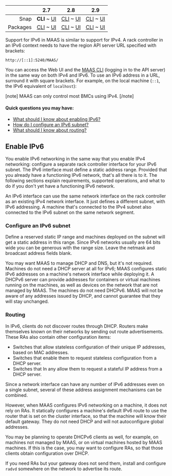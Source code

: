 <!-- deb-2-7-cli
||2.7|2.8|2.9|
|-----:|:-----:|:-----:|:-----:|
|Snap|[CLI](/t/ipv6-addressing-snap-2-7-cli/2766) ~ [UI](/t/ipv6-addressing-snap-2-7-ui/2767)|[CLI](/t/ipv6-addressing-snap-2-8-cli/2768) ~ [UI](/t/ipv6-addressing-snap-2-8-ui/2769)|[CLI](/t/ipv6-addressing-snap-2-9-cli/2770) ~ [UI](/t/ipv6-addressing-snap-2-9-ui/2771)|
|Packages|**CLI** ~ [UI](/t/ipv6-addressing-deb-2-7-ui/2773)|[CLI](/t/ipv6-addressing-deb-2-8-cli/2774) ~ [UI](/t/ipv6-addressing-deb-2-8-ui/2775)|[CLI](/t/ipv6-addressing-deb-2-9-cli/2776) ~ [UI](/t/ipv6-addressing-deb-2-9-ui/2777)|
 deb-2-7-cli -->

<!-- deb-2-7-ui
||2.7|2.8|2.9|
|-----:|:-----:|:-----:|:-----:|
|Snap|[CLI](/t/ipv6-addressing-snap-2-7-cli/2766) ~ [UI](/t/ipv6-addressing-snap-2-7-ui/2767)|[CLI](/t/ipv6-addressing-snap-2-8-cli/2768) ~ [UI](/t/ipv6-addressing-snap-2-8-ui/2769)|[CLI](/t/ipv6-addressing-snap-2-9-cli/2770) ~ [UI](/t/ipv6-addressing-snap-2-9-ui/2771)|
|Packages|[CLI](/t/ipv6-addressing-deb-2-7-cli/2772) ~ **UI**|[CLI](/t/ipv6-addressing-deb-2-8-cli/2774) ~ [UI](/t/ipv6-addressing-deb-2-8-ui/2775)|[CLI](/t/ipv6-addressing-deb-2-9-cli/2776) ~ [UI](/t/ipv6-addressing-deb-2-9-ui/2777)|
 deb-2-7-ui -->

<!-- deb-2-8-cli
||2.7|2.8|2.9|
|-----:|:-----:|:-----:|:-----:|
|Snap|[CLI](/t/ipv6-addressing-snap-2-7-cli/2766) ~ [UI](/t/ipv6-addressing-snap-2-7-ui/2767)|[CLI](/t/ipv6-addressing-snap-2-8-cli/2768) ~ [UI](/t/ipv6-addressing-snap-2-8-ui/2769)|[CLI](/t/ipv6-addressing-snap-2-9-cli/2770) ~ [UI](/t/ipv6-addressing-snap-2-9-ui/2771)|
|Packages|[CLI](/t/ipv6-addressing-deb-2-7-cli/2772) ~ [UI](/t/ipv6-addressing-deb-2-7-ui/2773)||**CLI** ~ [UI](/t/ipv6-addressing-deb-2-8-ui/2775)|[CLI](/t/ipv6-addressing-deb-2-9-cli/2776) ~ [UI](/t/ipv6-addressing-deb-2-9-ui/2777)|
 deb-2-8-cli -->

<!-- deb-2-8-ui
||2.7|2.8|2.9|
|-----:|:-----:|:-----:|:-----:|
|Snap|[CLI](/t/ipv6-addressing-snap-2-7-cli/2766) ~ [UI](/t/ipv6-addressing-snap-2-7-ui/2767)|[CLI](/t/ipv6-addressing-snap-2-8-cli/2768) ~ [UI](/t/ipv6-addressing-snap-2-8-ui/2769)|[CLI](/t/ipv6-addressing-snap-2-9-cli/2770) ~ [UI](/t/ipv6-addressing-snap-2-9-ui/2771)|
|Packages|[CLI](/t/ipv6-addressing-deb-2-7-cli/2772) ~ [UI](/t/ipv6-addressing-deb-2-7-ui/2773)|[CLI](/t/ipv6-addressing-deb-2-8-cli/2774) ~ **UI**|[CLI](/t/ipv6-addressing-deb-2-9-cli/2776) ~ [UI](/t/ipv6-addressing-deb-2-9-ui/2777)|
 deb-2-8-ui -->

<!-- deb-2-9-cli
||2.7|2.8|2.9|
|-----:|:-----:|:-----:|:-----:|
|Snap|[CLI](/t/ipv6-addressing-snap-2-7-cli/2766) ~ [UI](/t/ipv6-addressing-snap-2-7-ui/2767)|[CLI](/t/ipv6-addressing-snap-2-8-cli/2768) ~ [UI](/t/ipv6-addressing-snap-2-8-ui/2769)|[CLI](/t/ipv6-addressing-snap-2-9-cli/2770) ~ [UI](/t/ipv6-addressing-snap-2-9-ui/2771)|
|Packages|[CLI](/t/ipv6-addressing-deb-2-7-cli/2772) ~ [UI](/t/ipv6-addressing-deb-2-7-ui/2773)|[CLI](/t/ipv6-addressing-deb-2-8-cli/2774) ~ [UI](/t/ipv6-addressing-deb-2-8-ui/2775)||**CLI** ~ [UI](/t/ipv6-addressing-deb-2-9-ui/2777)|
 deb-2-9-cli -->

<!-- deb-2-9-ui
||2.7|2.8|2.9|
|-----:|:-----:|:-----:|:-----:|
|Snap|[CLI](/t/ipv6-addressing-snap-2-7-cli/2766) ~ [UI](/t/ipv6-addressing-snap-2-7-ui/2767)|[CLI](/t/ipv6-addressing-snap-2-8-cli/2768) ~ [UI](/t/ipv6-addressing-snap-2-8-ui/2769)|[CLI](/t/ipv6-addressing-snap-2-9-cli/2770) ~ [UI](/t/ipv6-addressing-snap-2-9-ui/2771)|
|Packages|[CLI](/t/ipv6-addressing-deb-2-7-cli/2772) ~ [UI](/t/ipv6-addressing-deb-2-7-ui/2773)|[CLI](/t/ipv6-addressing-deb-2-8-cli/2774) ~ [UI](/t/ipv6-addressing-deb-2-8-ui/2775)|[CLI](/t/ipv6-addressing-deb-2-9-cli/2776) ~ **UI**|
 deb-2-9-ui -->

||2.7|2.8|2.9|
|-----:|:-----:|:-----:|:-----:|
|Snap|**CLI** ~ [UI](/t/ipv6-addressing-snap-2-7-ui/2767)|[CLI](/t/ipv6-addressing-snap-2-8-cli/2768) ~ [UI](/t/ipv6-addressing-snap-2-8-ui/2769)|[CLI](/t/ipv6-addressing-snap-2-9-cli/2770) ~ [UI](/t/ipv6-addressing-snap-2-9-ui/2771)|
|Packages|[CLI](/t/ipv6-addressing-deb-2-7-cli/2772) ~ [UI](/t/ipv6-addressing-deb-2-7-ui/2773)|[CLI](/t/ipv6-addressing-deb-2-8-cli/2774) ~ [UI](/t/ipv6-addressing-deb-2-8-ui/2775)|[CLI](/t/ipv6-addressing-deb-2-9-cli/2776) ~ [UI](/t/ipv6-addressing-deb-2-9-ui/2777)|

<!-- snap-2-7-ui
||2.7|2.8|2.9|
|-----:|:-----:|:-----:|:-----:|
|Snap|[CLI](/t/ipv6-addressing-snap-2-7-cli/2766) ~ **UI**|[CLI](/t/ipv6-addressing-snap-2-8-cli/2768) ~ [UI](/t/ipv6-addressing-snap-2-8-ui/2769)|[CLI](/t/ipv6-addressing-snap-2-9-cli/2770) ~ [UI](/t/ipv6-addressing-snap-2-9-ui/2771)|
|Packages|[CLI](/t/ipv6-addressing-deb-2-7-cli/2772) ~ [UI](/t/ipv6-addressing-deb-2-7-ui/2773)|[CLI](/t/ipv6-addressing-deb-2-8-cli/2774) ~ [UI](/t/ipv6-addressing-deb-2-8-ui/2775)|[CLI](/t/ipv6-addressing-deb-2-9-cli/2776) ~ [UI](/t/ipv6-addressing-deb-2-9-ui/2777)|
 snap-2-7-ui -->

<!-- snap-2-8-cli
||2.7|2.8|2.9|
|-----:|:-----:|:-----:|:-----:|
|Snap|[CLI](/t/ipv6-addressing-snap-2-7-cli/2766) ~ [UI](/t/ipv6-addressing-snap-2-7-ui/2767)||**CLI** ~ [UI](/t/ipv6-addressing-snap-2-8-ui/2769)|[CLI](/t/ipv6-addressing-snap-2-9-cli/2770) ~ [UI](/t/ipv6-addressing-snap-2-9-ui/2771)|
|Packages|[CLI](/t/ipv6-addressing-deb-2-7-cli/2772) ~ [UI](/t/ipv6-addressing-deb-2-7-ui/2773)|[CLI](/t/ipv6-addressing-deb-2-8-cli/2774) ~ [UI](/t/ipv6-addressing-deb-2-8-ui/2775)|[CLI](/t/ipv6-addressing-deb-2-9-cli/2776) ~ [UI](/t/ipv6-addressing-deb-2-9-ui/2777)|
 snap-2-8-cli -->

<!-- snap-2-8-ui
||2.7|2.8|2.9|
|-----:|:-----:|:-----:|:-----:|
|Snap|[CLI](/t/ipv6-addressing-snap-2-7-cli/2766) ~ [UI](/t/ipv6-addressing-snap-2-7-ui/2767)|[CLI](/t/ipv6-addressing-snap-2-8-cli/2768) ~ **UI**|[CLI](/t/ipv6-addressing-snap-2-9-cli/2770) ~ [UI](/t/ipv6-addressing-snap-2-9-ui/2771)|
|Packages|[CLI](/t/ipv6-addressing-deb-2-7-cli/2772) ~ [UI](/t/ipv6-addressing-deb-2-7-ui/2773)|[CLI](/t/ipv6-addressing-deb-2-8-cli/2774) ~ [UI](/t/ipv6-addressing-deb-2-8-ui/2775)|[CLI](/t/ipv6-addressing-deb-2-9-cli/2776) ~ [UI](/t/ipv6-addressing-deb-2-9-ui/2777)|
 snap-2-8-ui -->

<!-- snap-2-9-cli
||2.7|2.8|2.9|
|-----:|:-----:|:-----:|:-----:|
|Snap|[CLI](/t/ipv6-addressing-snap-2-7-cli/2766) ~ [UI](/t/ipv6-addressing-snap-2-7-ui/2767)|[CLI](/t/ipv6-addressing-snap-2-8-cli/2768) ~ [UI](/t/ipv6-addressing-snap-2-8-ui/2769)||**CLI** ~ [UI](/t/ipv6-addressing-snap-2-9-ui/2771)|
|Packages|[CLI](/t/ipv6-addressing-deb-2-7-cli/2772) ~ [UI](/t/ipv6-addressing-deb-2-7-ui/2773)|[CLI](/t/ipv6-addressing-deb-2-8-cli/2774) ~ [UI](/t/ipv6-addressing-deb-2-8-ui/2775)|[CLI](/t/ipv6-addressing-deb-2-9-cli/2776) ~ [UI](/t/ipv6-addressing-deb-2-9-ui/2777)|
 snap-2-9-cli -->

<!-- snap-2-9-ui
||2.7|2.8|2.9|
|-----:|:-----:|:-----:|:-----:|
|Snap|[CLI](/t/ipv6-addressing-snap-2-7-cli/2766) ~ [UI](/t/ipv6-addressing-snap-2-7-ui/2767)|[CLI](/t/ipv6-addressing-snap-2-8-cli/2768) ~ [UI](/t/ipv6-addressing-snap-2-8-ui/2769)|[CLI](/t/ipv6-addressing-snap-2-9-cli/2770) ~ **UI**|
|Packages|[CLI](/t/ipv6-addressing-deb-2-7-cli/2772) ~ [UI](/t/ipv6-addressing-deb-2-7-ui/2773)|[CLI](/t/ipv6-addressing-deb-2-8-cli/2774) ~ [UI](/t/ipv6-addressing-deb-2-8-ui/2775)|[CLI](/t/ipv6-addressing-deb-2-9-cli/2776) ~ [UI](/t/ipv6-addressing-deb-2-9-ui/2777)|
 snap-2-9-ui -->

Support for IPv6 in MAAS is similar to support for IPv4.  A rack controller in an IPv6 context needs to have the region API server URL specified with brackets:

``` nohighlight
http://[::1]:5240/MAAS/
```

You can access the Web UI and the [MAAS CLI](/t/maas-cli/802) (logging in to the API server) in the same way on both IPv4 and IPv6. To use an IPv6 address in a URL, surround it with square brackets. For example, on the local machine (`::1`, the IPv6 equivalent of `localhost`):

[note]
MAAS can only control most BMCs using IPv4.
[/note]

#### Quick questions you may have:

* [What should I know about enabling IPv6?](/t/ipv6-addressing/761#heading--enable-ipv6)
* [How do I configure an IPv6 subnet?](/t/ipv6-addressing/761#heading--configure-an-ipv6-subnet)
* [What should I know about routing?](/t/ipv6-addressing/761#heading--routing)

<h2 id="heading--enable-ipv6">Enable IPv6</h2>

You enable IPv6 networking in the same way that you enable IPv4 networking: configure a separate rack controller interface for your IPv6 subnet. The IPv6 interface must define a static address range. Provided that you already have a functioning IPv6 network, that's all there is to it. The following sections explain requirements, supported operations, and what to do if you don't yet have a functioning IPv6 network.

An IPv6 interface can use the same network interface on the rack controller as an existing IPv4 network interface. It just defines a different subnet, with IPv6 addressing. A machine that's connected to the IPv4 subnet also connected to the IPv6 subnet on the same network segment.

<h3 id="heading--configure-an-ipv6-subnet">Configure an IPv6 subnet</h3>

Define a reserved static IP range and machines deployed on the subnet will get a static address in this range. Since IPv6 networks usually are 64 bits wide you can be generous with the range size. Leave the netmask and broadcast address fields blank.

You may want MAAS to manage DHCP and DNS, but it's not required. Machines do not need a DHCP server at all for IPv6; MAAS configures static IPv6 addresses on a machine's network interface while deploying it. A DHCPv6 server can provide addresses for containers or virtual machines running on the machines, as well as devices on the network that are not managed by MAAS. The machines do not need DHCPv6. MAAS will not be aware of any addresses issued by DHCP, and cannot guarantee that they will stay unchanged.

<h3 id="heading--routing">Routing</h3>

In IPv6, clients do not discover routes through DHCP. Routers make themselves known on their networks by sending out route advertisements. These RAs also contain other configuration items:

 * Switches that allow stateless configuration of their unique IP addresses, based on MAC addresses. 
* Switches that enable them to request stateless configuration from a DHCP server.
* Switches that In any allow them to request a stateful IP address from a DHCP server. 

Since a network interface can have any number of IPv6 addresses even on a single subnet, several of these address assignment mechanisms can be combined.

However, when MAAS configures IPv6 networking on a machine, it does not rely on RAs. It statically configures a machine's default IPv6 route to use the router that is set on the cluster interface, so that the machine will know their default gateway. They do not need DHCP and will not autoconfigure global addresses.

You may be planning to operate DHCPv6 clients as well, for example, on machines not managed by MAAS, or on virtual machines hosted by MAAS machines.  If this is the case, you may want to configure RAs, so that those clients obtain configuration over DHCP.

If you need RAs but your gateway does not send them, install and configure `radvd` somewhere on the network to advertise its route.

<!-- LEAVE THIS OUT FOR NOW
<h3 id="heading--other-installers-and-operating-systems">Other installers and operating systems</h3>

Static IPv6 addresses are currently only configured on Ubuntu when installed using the "fast" installer. Other operating systems, including Ubuntu with the classic Debian installer, will not have their IPv6 addresses configured. The
same applies when a user manually installs an operating system on a machine or
overwrites its networking configuration: the machine will no longer have its
static IPv6 address configured, even if MAAS has allocated it to the machine.

However, as long as the address remains allocated to the machine, you may still
configure its operating system to use that address. The machine can then use that
address as if MAAS had configured it.
-->
<!-- LEAVE THIS OUT FOR NOW. I DO NOT SEE THIS OPTION IN THE WEB UI ANYWAY.
<h2 id="heading--disable-ipv4">Disable IPv4</h2>

For advanced users, there is an experimental capability to deploy machines with
pure IPv6, with IPv4 networking disabled. To enable this on a machine, check the
"Disable IPv4 when deployed" box on the machine's Edit page. The process of
managing and deploying the machine will still mostly work through IPv4, but once
deployed, the machine will have IPv6 networking only.

In practice, machines may not be functional without IPv4 networking.  A few things are known to be needed in any case:
-->
<!-- LINKS -->